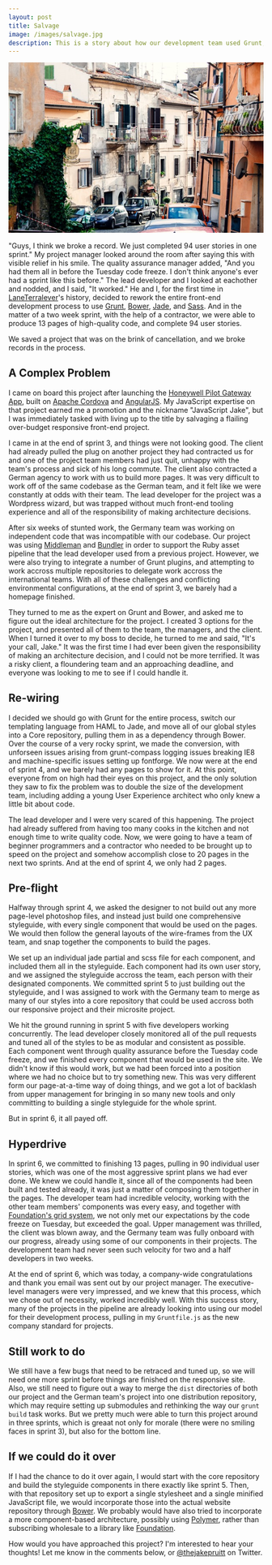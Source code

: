 ```yaml
---
layout: post
title: Salvage
image: /images/salvage.jpg
description: This is a story about how our development team used Grunt, Bower and Jade to turn a disaster project into a record-breaking success.
---
```


![Salvage - JavaScript Jake](/images/salvage.jpg)

"Guys, I think we broke a record. We just completed 94 user stories in one sprint." My project manager looked around the room after saying this with visible relief in his smile. The quality assurance manager added, "And you had them all in before the Tuesday code freeze. I don't think anyone's ever had a sprint like this before." The lead developer and I looked at eachother and nodded, and I said, "It worked." He and I, for the first time in [LaneTerralever](http://www.laneterralever.com/)'s history, decided to rework the entire front-end development process to use [Grunt](http://gruntjs.com/), [Bower](http://bower.io/), [Jade](http://jade-lang.com/), and [Sass](http://sass-lang.com/). And in the matter of a two week sprint, with the help of a contractor, we were able to produce 13 pages of high-quality code, and complete 94 user stories.

We saved a project that was on the brink of cancellation, and we broke records in the process.

## A Complex Problem

I came on board this project after launching the [Honeywell Pilot Gateway App](https://itunes.apple.com/us/app/honeywell-pilot-gateway/id922312414?mt=8), built on [Apache Cordova](http://cordova.apache.org/) and [AngularJS](https://angularjs.org/). My JavaScript expertise on that project earned me a promotion and the nickname "JavaScript Jake", but I was immediately tasked with living up to the title by salvaging a flailing over-budget responsive front-end project. 

I came in at the end of sprint 3, and things were not looking good. The client had already pulled the plug on another project they had contracted us for and one of the project team members had just quit, unhappy with the team's process and sick of his long commute. The client also contracted a German agency to work with us to build more pages. It was very difficult to work off of the same codebase as the German team, and it felt like we were constantly at odds with their team. The lead developer for the project was a Wordpress wizard, but was trapped without much front-end tooling experience and all of the responsibility of making architecture decisions.

After six weeks of stunted work, the Germany team was working on independent code that was incompatible with our codebase. Our project was using [Middleman](http://middlemanapp.com/) and [Bundler](http://bundler.io/) in order to support the Ruby asset pipeline that the lead developer used from a previous project. However, we were also trying to integrate a number of Grunt plugins, and attempting to work accross multiple repositories to delegate work accross the international teams. With all of these challenges and conflicting environmental configurations, at the end of sprint 3, we barely had a homepage finished.

They turned to me as the expert on Grunt and Bower, and asked me to figure out the ideal architecture for the project. I created 3 options for the project, and presented all of them to the team, the managers, and the client. When I turned it over to my boss to decide, he turned to me and said, "It's your call, Jake." It was the first time I had ever been given the responsibility of making an architecture decision, and I could not be more terrified. It was a risky client, a floundering team and an approaching deadline, and everyone was looking to me to see if I could handle it.

## Re-wiring

I decided we should go with Grunt for the entire process, switch our templating language from HAML to Jade, and move all of our global styles into a Core repository, pulling them in as a dependency through Bower. Over the course of a very rocky sprint, we made the conversion, with unforseen issues arising from grunt-compass logging issues breaking IE8 and machine-specific issues setting up fontforge. We now were at the end of sprint 4, and we barely had any pages to show for it. At this point, everyone from on high had their eyes on this project, and the only solution they saw to fix the problem was to double the size of the development team, including adding a young User Experience architect who only knew a little bit about code.

The lead developer and I were very scared of this happening. The project had already suffered from having too many cooks in the kitchen and not enough time to write quality code. Now, we were going to have a team of beginner programmers and a contractor who needed to be brought up to speed on the project and somehow accomplish close to 20 pages in the next two sprints. And at the end of sprint 4, we only had 2 pages.

## Pre-flight

Halfway through sprint 4, we asked the designer to not build out any more page-level photoshop files, and instead just build one comprehensive styleguide, with every single component that would be used on the pages. We would then follow the general layouts of the wire-frames from the UX team, and snap together the components to build the pages.

We set up an individual jade partial and scss file for each component, and included them all in the styleguide. Each component had its own user story, and we assigned the styleguide accross the team, each person with their designated components. We committed sprint 5 to just building out the styleguide, and I was assigned to work with the Germany team to merge as many of our styles into a core repository that could be used accross both our responsive project and their microsite project.

We hit the ground running in sprint 5 with five developers working concurrently. The lead developer closely monitored all of the pull requests and tuned all of the styles to be as modular and consistent as possible. Each component went through quality assurance before the Tuesday code freeze, and we finished every component that would be used in the site. We didn't know if this would work, but we had been forced into a position where we had no choice but to try something new. This was very different form our page-at-a-time way of doing things, and we got a lot of backlash from upper management for bringing in so many new tools and only committing to building a single styleguide for the whole sprint.

But in sprint 6, it all payed off.

## Hyperdrive

In sprint 6, we committed to finishing 13 pages, pulling in 90 individual user stories, which was one of the most aggressive sprint plans we had ever done. We knew we could handle it, since all of the components had been built and tested already, it was just a matter of composing them together in the pages. The developer team had incredible velocity, working with the other team members' components was every easy, and together with [Foundation's grid system](http://foundation.zurb.com/grid.html), we not only met our expectations by the code freeze on Tuesday, but exceeded the goal. Upper management was thrilled, the client was blown away, and the Germany team was fully onboard with our progress, already using some of our components in their projects. The development team had never seen such velocity for two and a half developers in two weeks.

At the end of sprint 6, which was today, a company-wide congratulations and thank you email was sent out by our project manager. The executive-level managers were very impressed, and we knew that this process, which we chose out of necessity, worked incredibly well. With this success story, many of the projects in the pipeline are already looking into using our model for their development process, pulling in my `Gruntfile.js` as the new company standard for projects.

## Still work to do

We still have a few bugs that need to be retraced and tuned up, so we will need one more sprint before things are finished on the responsive site. Also, we still need to figure out a way to merge the `dist` directories of both our project and the German team's project into one distribution repository, which may require setting up submodules and rethinking the way our `grunt build` task works. But we pretty much were able to turn this project around in three sprints, which is greaat not only for morale (there were no smiling faces in sprint 3), but also for the bottom line.

## If we could do it over

If I had the chance to do it over again, I would start with the core repository and build the styleguide components in there exactly like sprint 5. Then, with that repository set up to export a single stylesheet and a single minified JavaScript file, we would incorporate those into the actual website repository through [Bower](http://bower.io/). We probably would have also tried to incorporate a more component-based architecture, possibly using [Polymer](https://www.polymer-project.org/), rather than subscribing wholesale to a library like [Foundation](http://foundation.zurb.com/).

How would you have approached this project? I'm interested to hear your thoughts! Let me know in the comments below, or [@thejakepruitt](https://twitter.com/thejakepruitt) on Twitter.
